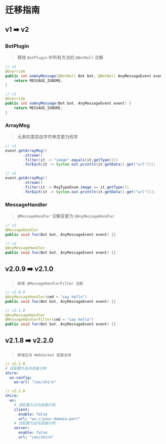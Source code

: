 # 迁移指南

## v1 ➡️ v2

### BotPlugin

> 移除 `BotPlugin` 中所有方法的 `@NotNull` 注解

```java
// v1
@Override
public int onAnyMessage(@NotNull Bot bot, @NotNull AnyMessageEvent event) {
    return MESSAGE_IGNORE;
}
```

```java
// v2
@Override
public int onAnyMessage(Bot bot, AnyMessageEvent event) {
    return MESSAGE_IGNORE;
}
```

### ArrayMsg

> 元素的类型由字符串变更为枚举

```java
// v1
event.getArrayMsg()
        .stream()
        .filter(it -> "image".equals(it.getType()))
        .forEach(it -> System.out.println(it.getData().get("url")));
```

```java
// v2
event.getArrayMsg()
        .stream()
        .filter(it -> MsgTypeEnum.image == it.getType())
        .forEach(it -> System.out.println(it.getData().get("url")));
```

### MessageHandler

> `@MessageHandler` 注解变更为 `@AnyMessageHandler`

```java
// v1
@MessageHandler
public void fun(Bot bot, AnyMessageEvent event) {}
```

```java
// v2
@AnyMessageHandler
public void fun(Bot bot, AnyMessageEvent event) {}
```

## v2.0.9 ➡️ v2.1.0

> `新增 @MessageHandlerFilter 注解`

```java
// v2.0.9
@AnyMessageHandler(cmd = "say hello")
public void fun(Bot bot, AnyMessageEvent event) {}
```

```java
// v2.1.0
@AnyMessageHandler
@MessageHandlerFilter(cmd = "say hello")
public void fun(Bot bot, AnyMessageEvent event) {}
```

## v2.1.8 ➡️ v2.2.0

> `新增正向 WebSocket 连接支持`

```yml
// v2.1.8
# 该配置为反向连接示例
shiro:
  ws-config:
    ws-url: "/ws/shiro"
```

```yml
// v2.2.0
shiro:
  ws:
    # 该配置为正向连接示例
    client:
      enable: false
      url: "ws://your-domain:port"
    # 该配置为反向连接示例
    server:
      enable: false
      url: "/ws/shiro"
```